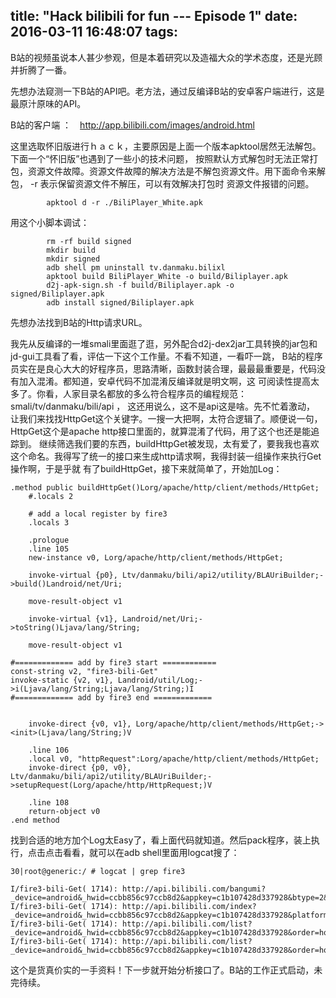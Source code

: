 title: "Hack bilibili for fun --- Episode 1"
date: 2016-03-11 16:48:07
tags:
---

B站的视频虽说本人甚少参观，但是本着研究以及造福大众的学术态度，还是光顾并折腾了一番。

先想办法窥测一下B站的API吧。老方法，通过反编译B站的安卓客户端进行，这是最原汁原味的API。

B站的客户端 ：　http://app.bilibili.com/images/android.html

这里选取怀旧版进行ｈａｃｋ，主要原因是上面一个版本apktool居然无法解包。下面一个“怀旧版”也遇到了一些小的技术问题，
按照默认方式解包时无法正常打包，资源文件故障。资源文件故障的解决方法是不解包资源文件。用下面命令来解包， -r 表示保留资源文件不解压，可以有效解决打包时
资源文件报错的问题。

```
        apktool d -r ./BiliPlayer_White.apk  
```

用这个小脚本调试：

```
        rm -rf build signed
        mkdir build
        mkdir signed
        adb shell pm uninstall tv.danmaku.bilixl
        apktool build BiliPlayer_White -o build/Biliplayer.apk
        d2j-apk-sign.sh -f build/Biliplayer.apk -o signed/Biliplayer.apk
        adb install signed/Biliplayer.apk
```

先想办法找到B站的Http请求URL。

我先从反编译的一堆smali里面逛了逛，另外配合d2j-dex2jar工具转换的jar包和jd-gui工具看了看，评估一下这个工作量。不看不知道，一看吓一跳，
B站的程序员实在是良心大大的好程序员，思路清晰，函数封装合理，最最最重要是，代码没有加入混淆。都知道，安卓代码不加混淆反编译就是明文啊，这
可阅读性提高太多了。你看，人家目录名都放的多么符合程序员的编程规范： smali/tv/danmaku/bili/api ， 这还用说么，这不是api这是啥。先不忙着激动，
让我们来找找HttpGet这个关键字。一搜一大把啊，太符合逻辑了。顺便说一句，HttpGet这个是apache http接口里面的，就算混淆了代码，用了这个也还是能追踪到。
继续筛选我们要的东西，buildHttpGet被发现，太有爱了，要我我也喜欢这个命名。我得写了统一的接口来生成http请求啊，我得封装一组操作来执行Get操作啊，于是乎就
有了buildHttpGet，接下来就简单了，开始加Log：

```
.method public buildHttpGet()Lorg/apache/http/client/methods/HttpGet;
    #.locals 2

    # add a local register by fire3
    .locals 3

    .prologue
    .line 105
    new-instance v0, Lorg/apache/http/client/methods/HttpGet;

    invoke-virtual {p0}, Ltv/danmaku/bili/api2/utility/BLAUriBuilder;->build()Landroid/net/Uri;

    move-result-object v1

    invoke-virtual {v1}, Landroid/net/Uri;->toString()Ljava/lang/String;

    move-result-object v1

#============= add by fire3 start ============
const-string v2, "fire3-bili-Get"
invoke-static {v2, v1}, Landroid/util/Log;->i(Ljava/lang/String;Ljava/lang/String;)I
#============= add by fire3 end =============


    invoke-direct {v0, v1}, Lorg/apache/http/client/methods/HttpGet;-><init>(Ljava/lang/String;)V

    .line 106
    .local v0, "httpRequest":Lorg/apache/http/client/methods/HttpGet;
    invoke-direct {p0, v0}, Ltv/danmaku/bili/api2/utility/BLAUriBuilder;->setupRequest(Lorg/apache/http/HttpRequest;)V

    .line 108
    return-object v0
.end method
```

找到合适的地方加个Log太Easy了，看上面代码就知道。然后pack程序，装上执行，点击点击看看，就可以在adb shell里面用logcat搜了：

```
30|root@generic:/ # logcat | grep fire3                                       

I/fire3-bili-Get( 1714): http://api.bilibili.com/bangumi?_device=android&_hwid=ccbb856c97ccb8d2&appkey=c1b107428d337928&btype=2&platform=android&type=json&sign=1d1ddc1de2d3741a5d20206034852284
I/fire3-bili-Get( 1714): http://api.bilibili.com/index?_device=android&_hwid=ccbb856c97ccb8d2&appkey=c1b107428d337928&platform=android&type=json&v=2&sign=ebe01fa7223eb329c177792f5ace70da
I/fire3-bili-Get( 1714): http://api.bilibili.com/list?_device=android&_hwid=ccbb856c97ccb8d2&appkey=c1b107428d337928&order=hot&page=1&pagesize=8&platform=android&tid=145&type=json&sign=3f5a589a226ffacea56e4ac96b7d3583
I/fire3-bili-Get( 1714): http://api.bilibili.com/list?_device=android&_hwid=ccbb856c97ccb8d2&appkey=c1b107428d337928&order=hot&page=1&pagesize=8&platform=android&tid=145&type=json&sign=3f5a589a226ffacea56e4ac96b7d3583
```

这个是货真价实的一手资料！下一步就开始分析接口了。B站的工作正式启动，未完待续。
